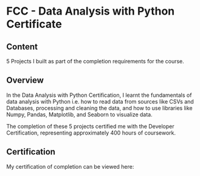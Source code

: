 # FCC - Data Analysis with Python Certificate

## Content
5 Projects I built as part of the completion requirements for the course.

## Overview
In the Data Analysis with Python Certification, I learnt the fundamentals of data analysis with Python i.e. how to read data from sources like CSVs and Databases, processing and cleaning the data, and how to use libraries like Numpy, Pandas, Matplotlib, and Seaborn to visualize data. 

The completion of these 5 projects certified me with the Developer Certification, representing approximately 400 hours of coursework.

## Certification
My certification of completion can be viewed here:
